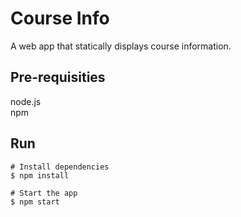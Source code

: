 # Course Info

A web app that statically displays course information.

## Pre-requisities
node.js \
npm

## Run
```
# Install dependencies
$ npm install

# Start the app
$ npm start
```